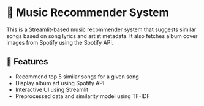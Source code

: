 # 🎵 Music Recommender System

This is a Streamlit-based music recommender system that suggests similar songs based on song lyrics and artist metadata. It also fetches album cover images from Spotify using the Spotify API.

## 🚀 Features

- Recommend top 5 similar songs for a given song
- Display album art using Spotify API
- Interactive UI using Streamlit
- Preprocessed data and similarity model using TF-IDF


